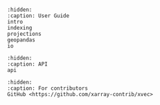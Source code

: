 ```{include} ../../Readme.md
```

```{toctree}
:hidden:
:caption: User Guide
intro
indexing
projections
geopandas
io
```

```{toctree}
:hidden:
:caption: API
api
```

```{toctree}
:hidden:
:caption: For contributors
GitHub <https://github.com/xarray-contrib/xvec>
```
